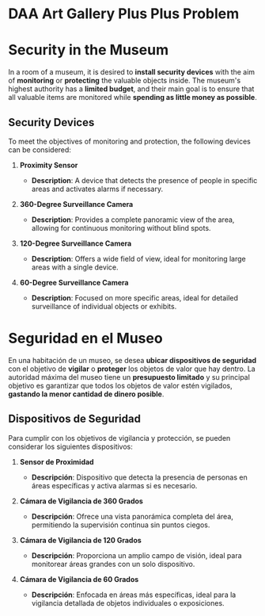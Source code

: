 # DAA Art Gallery Plus Plus Problem


 # Security in the Museum

In a room of a museum, it is desired to **install security devices** with the aim of **monitoring** or **protecting** the valuable objects inside. The museum's highest authority has a **limited budget**, and their main goal is to ensure that all valuable items are monitored while **spending as little money as possible**.

## Security Devices

To meet the objectives of monitoring and protection, the following devices can be considered:

1. **Proximity Sensor**
   - **Description**: A device that detects the presence of people in specific areas and activates alarms if necessary.

2. **360-Degree Surveillance Camera**
   - **Description**: Provides a complete panoramic view of the area, allowing for continuous monitoring without blind spots.

3. **120-Degree Surveillance Camera**
   - **Description**: Offers a wide field of view, ideal for monitoring large areas with a single device.

4. **60-Degree Surveillance Camera**
   - **Description**: Focused on more specific areas, ideal for detailed surveillance of individual objects or exhibits.


# Seguridad en el Museo

En una habitación de un museo, se desea **ubicar dispositivos de seguridad** con el objetivo de **vigilar** o **proteger** los objetos de valor que hay dentro. La autoridad máxima del museo tiene un **presupuesto limitado** y su principal objetivo es garantizar que todos los objetos de valor estén vigilados, **gastando la menor cantidad de dinero posible**.

## Dispositivos de Seguridad

Para cumplir con los objetivos de vigilancia y protección, se pueden considerar los siguientes dispositivos:

1. **Sensor de Proximidad**
   - **Descripción**: Dispositivo que detecta la presencia de personas en áreas específicas y activa alarmas si es necesario.

2. **Cámara de Vigilancia de 360 Grados**
   - **Descripción**: Ofrece una vista panorámica completa del área, permitiendo la supervisión continua sin puntos ciegos.

3. **Cámara de Vigilancia de 120 Grados**
   - **Descripción**: Proporciona un amplio campo de visión, ideal para monitorear áreas grandes con un solo dispositivo.

4. **Cámara de Vigilancia de 60 Grados**
   - **Descripción**: Enfocada en áreas más específicas, ideal para la vigilancia detallada de objetos individuales o exposiciones.